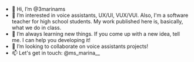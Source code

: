 - 👋 Hi, I’m @3marinams
- 👀 I’m interested in voice assistants, UX/UI, VUX/VUI. Also, I'm a software teacher for high school students. My work published here is, basically, what we do in class.
- 🌱 I’m always learning new things. If you come up with a new idea, tell me. I can help you developing it!
- 💞️ I’m looking to collaborate on voice assistants projects!
- 📫 Let's get in touch: @ms_marina__
